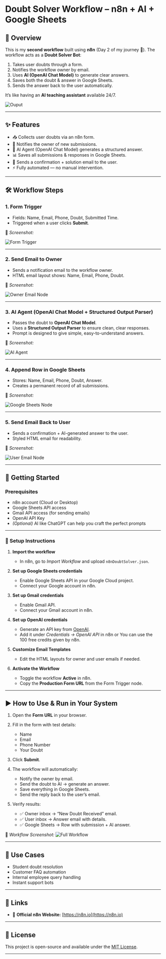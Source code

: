 # Doubt Solver Workflow – n8n + AI + Google Sheets

## 📖 Overview

This is my **second workflow** built using **n8n** (Day 2 of my journey 🚀).
The workflow acts as a **Doubt Solver Bot**:

1. Takes user doubts through a form.
2. Notifies the workflow owner by email.
3. Uses **AI (OpenAI Chat Model)** to generate clear answers.
4. Saves both the doubt & answer in Google Sheets.
5. Sends the answer back to the user automatically.

It’s like having an **AI teaching assistant** available 24/7.

![Ouput](assets/complete-workflow.png)

---

## ✨ Features

* 📥 Collects user doubts via an n8n form.
* 📩 Notifies the owner of new submissions.
* 🤖 AI Agent (OpenAI Chat Model) generates a structured answer.
* 📊 Saves all submissions & responses in Google Sheets.
* 📧 Sends a confirmation + solution email to the user.
* ⚡ Fully automated — no manual intervention.

---

## 🛠️ Workflow Steps

### 1. **Form Trigger**

* Fields: Name, Email, Phone, Doubt, Submitted Time.
* Triggered when a user clicks **Submit**.

📸 *Screenshot:* 

![Form Trigger](assets/step1-form-trigger.png)

---

### 2. **Send Email to Owner**

* Sends a notification email to the workflow owner.
* HTML email layout shows: Name, Email, Phone, Doubt.

📸 *Screenshot:* 

![Owner Email Node](assets/step2-owner-email.png)

---

### 3. **AI Agent (OpenAI Chat Model + Structured Output Parser)**

* Passes the doubt to **OpenAI Chat Model**.
* Uses a **Structured Output Parser** to ensure clean, clear responses.
* Prompt is designed to give simple, easy-to-understand answers.

📸 *Screenshot:* 

![AI Agent](assets/step3-ai-agent.png)

---

### 4. **Append Row in Google Sheets**

* Stores: Name, Email, Phone, Doubt, Answer.
* Creates a permanent record of all submissions.

📸 *Screenshot:* 

![Google Sheets Node](assets/step4-sheets.png)

---

### 5. **Send Email Back to User**

* Sends a confirmation + AI-generated answer to the user.
* Styled HTML email for readability.

📸 *Screenshot:* 

![User Email Node](assets/step5-user-email.png)

---

## 🚀 Getting Started

### Prerequisites

* n8n account (Cloud or Desktop)
* Google Sheets API access
* Gmail API access (for sending emails)
* OpenAI API Key
* *(Optional)* AI like ChatGPT can help you craft the perfect prompts

---

### 🔧 Setup Instructions

1. **Import the workflow**

   * In n8n, go to *Import Workflow* and upload `n8nDoubtSolver.json`.

2. **Set up Google Sheets credentials**

   * Enable Google Sheets API in your Google Cloud project.
   * Connect your Google account in n8n.

3. **Set up Gmail credentials**

   * Enable Gmail API.
   * Connect your Gmail account in n8n.

4. **Set up OpenAI credentials**

   * Generate an API key from [OpenAI](https://platform.openai.com).
   * Add it under *Credentials → OpenAI API* in n8n or You can use the 100 free credits given by n8n.

5. **Customize Email Templates**

   * Edit the HTML layouts for owner and user emails if needed.

6. **Activate the Workflow**

   * Toggle the workflow **Active** in n8n.
   * Copy the **Production Form URL** from the Form Trigger node.

---

## ▶️ How to Use & Run in Your System

1. Open the **Form URL** in your browser.
2. Fill in the form with test details:

   * Name
   * Email
   * Phone Number
   * Your Doubt
3. Click **Submit**.
4. The workflow will automatically:

   * Notify the owner by email.
   * Send the doubt to AI → generate an answer.
   * Save everything in Google Sheets.
   * Send the reply back to the user’s email.
5. Verify results:

   * ✅ Owner inbox → “New Doubt Received” email.
   * ✅ User inbox → Answer email with details.
   * ✅ Google Sheets → Row with submission + AI answer.

📸 *Workflow Screenshot:* ![Full Workflow](assets/complete-workflow.png)

---

## 🎯 Use Cases

* Student doubt resolution
* Customer FAQ automation
* Internal employee query handling
* Instant support bots

---

## 📎 Links

* 🔗 **Official n8n Website:** [https://n8n.io](https://n8n.io)

---

## 📜 License

This project is open-source and available under the [MIT License](../Automation-2_Doubt_Solver_Using_Single_Ai_Agent/LICENSE).

---
